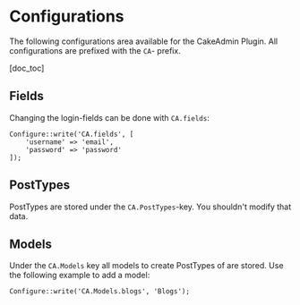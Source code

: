 Configurations
==============

The following configurations area available for the CakeAdmin Plugin. All configurations are prefixed with the `CA`-
prefix.

[doc_toc]

Fields
------

Changing the login-fields can be done with `CA.fields`:

    Configure::write('CA.fields', [
        'username' => 'email',
        'password' => 'password'
    ]);

PostTypes
---------

PostTypes are stored under the `CA.PostTypes`-key. You shouldn't modify that data.

Models
------

Under the `CA.Models` key all models to create PostTypes of are stored. Use the following example to add a model:

    Configure::write('CA.Models.blogs', 'Blogs');
    
    